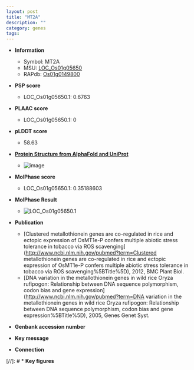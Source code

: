 ```yaml
---
layout: post
title: "MT2A"
description: ""
category: genes
tags: 
---
```


* **Information**  
    + Symbol: MT2A  
    + MSU: [LOC_Os01g05650](http://rice.plantbiology.msu.edu/cgi-bin/ORF_infopage.cgi?orf=LOC_Os01g05650)  
    + RAPdb: [Os01g0149800](http://rapdb.dna.affrc.go.jp/viewer/gbrowse_details/irgsp1?name=Os01g0149800)  

* **PSP score**  
    + LOC_Os01g05650.1: 0.6763 

* **PLAAC score**  
    + LOC_Os01g05650.1: 0 

* **pLDDT score**
    + 58.63

* **[Protein Structure from AlphaFold and UniProt](https://www.uniprot.org/uniprotkb/P94029/entry#structure)**
    + ![image](https://ricepsp.github.io/images/P/AF-P94029-F1.png)

* **MolPhase score**
    + LOC_Os01g05650.1: 0.35188603

* **MolPhase Result**
    + ![LOC_Os01g05650.1](https://304243504.github.io/Pictures/LOC_Os01g/LOC_Os01g05650.1.png)

* **Publication**  
    + [Clustered metallothionein genes are co-regulated in rice and ectopic expression of OsMT1e-P confers multiple abiotic stress tolerance in tobacco via ROS scavenging](http://www.ncbi.nlm.nih.gov/pubmed?term=Clustered metallothionein genes are co-regulated in rice and ectopic expression of OsMT1e-P confers multiple abiotic stress tolerance in tobacco via ROS scavenging%5BTitle%5D), 2012, BMC Plant Biol.
    + [DNA variation in the metallothionein genes in wild rice Oryza rufipogon: Relationship between DNA sequence polymorphism, codon bias and gene expression](http://www.ncbi.nlm.nih.gov/pubmed?term=DNA variation in the metallothionein genes in wild rice Oryza rufipogon: Relationship between DNA sequence polymorphism, codon bias and gene expression%5BTitle%5D), 2005, Genes Genet Syst.

* **Genbank accession number**  

* **Key message**  

* **Connection**  

[//]: # * **Key figures**  


